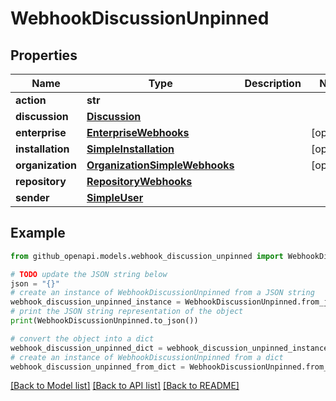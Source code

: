 # WebhookDiscussionUnpinned


## Properties

Name | Type | Description | Notes
------------ | ------------- | ------------- | -------------
**action** | **str** |  | 
**discussion** | [**Discussion**](Discussion.md) |  | 
**enterprise** | [**EnterpriseWebhooks**](EnterpriseWebhooks.md) |  | [optional] 
**installation** | [**SimpleInstallation**](SimpleInstallation.md) |  | [optional] 
**organization** | [**OrganizationSimpleWebhooks**](OrganizationSimpleWebhooks.md) |  | [optional] 
**repository** | [**RepositoryWebhooks**](RepositoryWebhooks.md) |  | 
**sender** | [**SimpleUser**](SimpleUser.md) |  | 

## Example

```python
from github_openapi.models.webhook_discussion_unpinned import WebhookDiscussionUnpinned

# TODO update the JSON string below
json = "{}"
# create an instance of WebhookDiscussionUnpinned from a JSON string
webhook_discussion_unpinned_instance = WebhookDiscussionUnpinned.from_json(json)
# print the JSON string representation of the object
print(WebhookDiscussionUnpinned.to_json())

# convert the object into a dict
webhook_discussion_unpinned_dict = webhook_discussion_unpinned_instance.to_dict()
# create an instance of WebhookDiscussionUnpinned from a dict
webhook_discussion_unpinned_from_dict = WebhookDiscussionUnpinned.from_dict(webhook_discussion_unpinned_dict)
```
[[Back to Model list]](../README.md#documentation-for-models) [[Back to API list]](../README.md#documentation-for-api-endpoints) [[Back to README]](../README.md)


